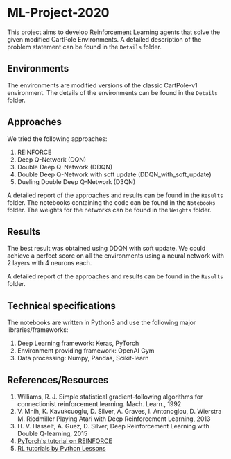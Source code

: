 # ML-Project-2020

This project aims to develop Reinforcement Learning agents that solve the given modified CartPole Environments. A detailed description of the problem statement can be found in the `Details` folder. 

## Environments
The environments are modified versions of the classic CartPole-v1 environment. The details of the environments can be found in the `Details` folder.

## Approaches
We tried the following approaches:
1. REINFORCE
2. Deep Q-Network (DQN)
3. Double Deep Q-Network (DDQN)
4. Double Deep Q-Network with soft update (DDQN_with_soft_update)
5. Dueling Double Deep Q-Network (D3QN)

A detailed report of the approaches and results can be found in the `Results` folder. The notebooks containing the code can be found in the `Notebooks` folder. The weights for the networks can be found in the `Weights` folder.

## Results
The best result was obtained using DDQN with soft update. We could achieve a perfect score on all the environments using a neural network with 2 layers with 4 neurons each.

A detailed report of the approaches and results can be found in the `Results` folder.

## Technical specifications
The notebooks are written in Python3 and use the following major libraries/frameworks:
1. Deep Learning framework: Keras, PyTorch
2. Environment providing framework: OpenAI Gym
3. Data processing: Numpy, Pandas, Scikit-learn

## References/Resources
1. Williams, R. J. Simple statistical gradient-following algorithms for connectionist reinforcement
learning. Mach. Learn., 1992
2. V. Mnih, K. Kavukcuoglu, D. Silver, A. Graves, I. Antonoglou, D. Wierstra M. Riedmiller
Playing Atari with Deep Reinforcement Learning, 2013
3. H. V. Hasselt, A. Guez, D. Silver, Deep Reinforcement Learning with Double Q-learning, 2015
4. [PyTorch's tutorial on REINFORCE](https://github.com/pytorch/examples/blob/master/reinforcement_learning/reinforce.py)
5. [RL tutorials by Python Lessons](https://pylessons.com/CartPole-reinforcement-learning/)
